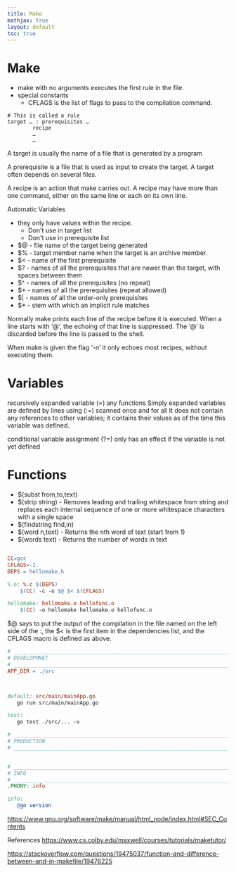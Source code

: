 ```yaml
---
title: Make
mathjax: true
layout: default
toc: true
---
```




# Make



* make with no arguments executes the first rule in the file. 
* special constants 
  * CFLAGS is the list of flags to pass to the compilation command.


```
# This is called a rule
target … : prerequisites …
        recipe
        …
        …
```

A target is usually the name of a file that is generated by a program

A prerequisite is a file that is used as input to create the target. A target often depends on several files.

A recipe is an action that make carries out. A recipe may have more than one command, either on the same line or each on its own line. 



Automatic Variables
* they only have values within the recipe. 
	* Don't use in target list
	* Don't use in prerequisite list
* $@ - file name of the target being generated
* $% - target member name when the target is an archive member.
* $< - name of the first prerequisite
* $? - names of all the prerequisites that are newer than the target, with spaces between them
* $^ - names of all the prerequisites (no repeat)
* $+ - names of all the prerequisites (repeat allowed)
* $| - names of all the order-only prerequisites
* $* - stem with which an implicit rule matches


Normally make prints each line of the recipe before it is executed.
When a line starts with ‘@’, the echoing of that line is suppressed. The ‘@’ is discarded before the line is passed to the shell. 

When make is given the flag ‘-n’ it only echoes most recipes, without executing them.



# Variables

recursively expanded variable (=)
any functions
Simply expanded variables are defined by lines using (:=)
scanned once and for all
It does not contain any references to other variables; it contains their values as of the time this variable was defined. 

conditional variable assignment (?=)
only has an effect if the variable is not yet defined


# Functions

* $(subst from,to,text)
* $(strip string) -  Removes leading and trailing whitespace from string and replaces each internal sequence of one or more whitespace characters with a single space
* $(findstring find,in)
* $(word n,text) - Returns the nth word of text (start from 1)
* $(words text) - Returns the number of words in text

```makefile

CC=gcc
CFLAGS=-I.
DEPS = hellomake.h

%.o: %.c $(DEPS)
	$(CC) -c -o $@ $< $(CFLAGS)

hellomake: hellomake.o hellofunc.o 
	$(CC) -o hellomake hellomake.o hellofunc.o 

```



$@ says to put the output of the compilation in the file named on the left side of the :, the $< is the first item in the dependencies list, and the CFLAGS macro is defined as above.





 ```makefile
# ________________________________________________________________________________
# DEVELOPMNET
# ________________________________________________________________________________
APP_DIR = ./src



default: src/main/mainApp.go
	go run src/main/mainApp.go

test:
	go test ./src/... -v

# ________________________________________________________________________________
# PRODUCTION
# ________________________________________________________________________________


# ________________________________________________________________________________
# INFO
# ________________________________________________________________________________
.PHONY: info

info:
	@go version

 ```


https://www.gnu.org/software/make/manual/html_node/index.html#SEC_Contents

References
https://www.cs.colby.edu/maxwell/courses/tutorials/maketutor/




https://stackoverflow.com/questions/19475037/function-and-difference-between-and-in-makefile/19476225